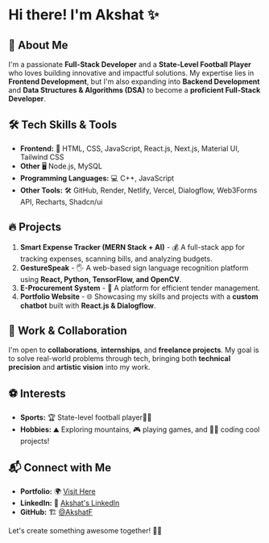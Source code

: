 

<!--
**Akshatf/Akshatf** is a ✨ _special_ ✨ repository because its `README.md` (this file) appears on your GitHub profile.

Here are some ideas to get you started:

- 🔭 I’m currently working on ...
- 🌱 I’m currently learning ...
- 👯 I’m looking to collaborate on ...
- 🤔 I’m looking for help with ...
- 💬 Ask me about ...
- 📫 How to reach me: ...
- 😄 Pronouns: ...
- ⚡ Fun fact: ...
-->

# Hi there! I'm Akshat ✨

## 🚀 About Me

I'm a passionate **Full-Stack Developer** and a **State-Level Football Player** who loves building innovative and impactful solutions. My expertise lies in **Frontend Development**, but I'm also expanding into **Backend Development** and **Data Structures & Algorithms (DSA)** to become a **proficient Full-Stack Developer**. 

## 🛠️ Tech Skills & Tools 
- **Frontend:** 🎨 HTML, CSS, JavaScript, React.js, Next.js, Material UI, Tailwind CSS
- **Other** 🖥️ Node.js, MySQL
- **Programming Languages:** 💻 C++, JavaScript
- **Other Tools:** 🛠️ GitHub, Render, Netlify, Vercel, Dialogflow, Web3Forms API, Recharts, Shadcn/ui

## 🔥 Projects 
1. **Smart Expense Tracker (MERN Stack + AI)** - 💰 A full-stack app for tracking expenses, scanning bills, and analyzing budgets.
2. **GestureSpeak** - 🖐️ A web-based sign language recognition platform using **React, Python, TensorFlow, and OpenCV**.
3. **E-Procurement System** - 📑 A platform for efficient tender management.
4. **Portfolio Website** - 🌐 Showcasing my skills and projects with a **custom chatbot** built with **React.js & Dialogflow**.

## 🤝 Work & Collaboration
I'm open to **collaborations**, **internships**, and **freelance projects**. My goal is to solve real-world problems through tech, bringing both **technical precision** and **artistic vision** into my work.

## ⚽ Interests
- **Sports:** 🏆 State-level football player🏃‍♂️ 
- **Hobbies:** ⛰️ Exploring mountains, 🎮 playing games, and 👨‍💻 coding cool projects!

## 📬 Connect with Me
- **Portfolio:** 🌍 [Visit Here](https://akf-7.vercel.app/)  
- **LinkedIn:** 🔗 [Akshat's LinkedIn](https://www.linkedin.com/in/akshatf/)  
- **GitHub:** 🏗️ [@AkshatF](https://github.com/Akshatf)  

Let's create something awesome together! 🚀✨

